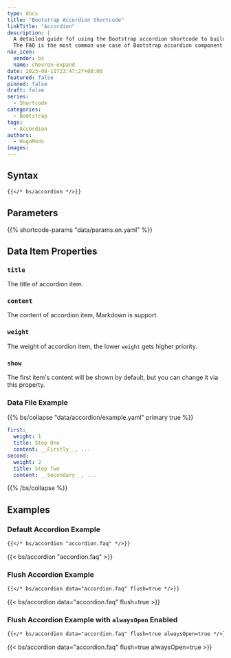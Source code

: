 ```yaml
---
type: docs
title: "Bootstrap Accordion Shortcode"
linkTitle: "Accordion"
description: |
  A detailed guide fof using the Bootstrap accordion shortcode to build vertically accordions.
  The FAQ is the most common use case of Bootstrap accordion component.
nav_icon:
  vendor: bs
  name: chevron-expand
date: 2023-08-11T23:47:27+08:00
featured: false
pinned: false
draft: false
series:
  - Shortcode
categories:
  - Bootstrap
tags:
  - Accordion
authors:
  - HugoMods
images:
---
```


## Syntax

```markdown
{{</* bs/accordion */>}}
```

## Parameters

{{% shortcode-params "data/params.en.yaml" %}}

## Data Item Properties

### `title`

The title of accordion item.

### `content`

The content of accordion item, Markdown is support.

### `weight`

The weight of accordion item, the lower `weight` gets higher priority.

### `show`

The first item's content will be shown by default, but you can change it via this property.

### Data File Example

{{% bs/collapse "data/accordion/example.yaml" primary true %}}
```yaml
first:
  weight: 1
  title: Step One
  content: __Firstly__, ...
second:
  weight: 2
  title: Step Two
  content: __Secondary__, ...

```
{{% /bs/collapse %}}

## Examples

### Default Accordion Example

```markdown
{{</* bs/accordion "accordion.faq" */>}}
```

{{< bs/accordion "accordion.faq" >}}

### Flush Accordion Example

```markdown
{{</* bs/accordion data="accordion.faq" flush=true */>}}
```

{{< bs/accordion data="accordion.faq" flush=true >}}

### Flush Accordion Example with `alwaysOpen` Enabled

```markdown
{{</* bs/accordion data="accordion.faq" flush=true alwaysOpen=true */>}}
```

{{< bs/accordion data="accordion.faq" flush=true alwaysOpen=true >}}

